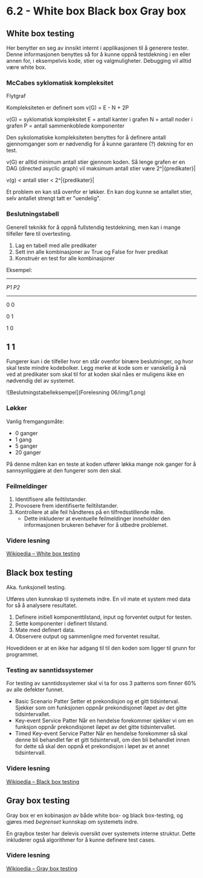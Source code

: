 # 6.2 - White box Black box Gray box


## White box testing

Her benytter en seg av innsikt internt i applikasjonen til å generere tester. Denne informasjonen benyttes så for å kunne oppnå testdekning i en eller annen for, i eksempelvis kode, stier og valgmuligheter. Debugging vil alltid være white box.


### McCabes syklomatisk kompleksitet
Flytgraf

Kompleksiteten er definert som v(G) = E - N + 2P

v(G) = syklomatisk kompleksitet
E = antall kanter i grafen
N = antall noder i grafen
P = antall sammenkoblede komponenter

Den sykolomatiske kompleksiteten benyttes for å definere antall gjennomganger som er nødvendig for å kunne garantere (?) dekning for en test.

v(G) er alltid minimum antall stier gjennom koden. Så lenge grafen er en DAG (directed asyclic graph) vil maksimum antall stier være 2^|{predikater}|

v(g) < antall stier < 2^|{predikater}|

Et problem en kan stå ovenfor er løkker. En kan dog kunne se antallet stier, selv antallet strengt tatt er "uendelig".

### Beslutningstabell
Generell teknikk for å oppnå fullstendig testdekning, men kan i mange tilfeller føre til overtesting.

1. Lag en tabell med alle predikater
2. Sett inn alle kombinasjoner av True og False for hver predikat
3. Konstruér en test for alle kombinasjoner

Eksempel:

--------------
*P1*	*P2*
----	----
0 		0

0 		1

1 		0

1 		1
--------------


Fungerer kun i de tilfeller hvor en står ovenfor binære beslutninger, og hvor skal teste mindre kodebolker. Legg merke at kode som er vanskelig å nå ved at predikater som skal til for at koden skal nåes er muligens ikke en nødvendig del av systemet.

![Beslutningstabelleksempel](Forelesning 06/img/1.png)

### Løkker
Vanlig fremgangsmåte:

* 0 ganger
* 1 gang
* 5 ganger
* 20 ganger

På denne måten kan en teste at koden utfører løkka mange nok ganger for å sannsynliggjøre at den fungerer som den skal.


### Feilmeldinger
1. Identifisere alle feiltilstander.
2. Provosere frem identifiserte feiltilstander.
3. Kontrollere at alle feil håndteres på en tilfredsstillende måte.
	* Dette inkluderer at eventuelle feilmeldinger inneholder den informasjonen brukeren behøver for å utbedre problemet.


### Videre lesning
[Wikipedia – White box testing](http://en.wikipedia.org/wiki/White_box_testing)




## Black box testing
Aka. funksjonell testing.

Utføres uten kunnskap til systemets indre. En vil mate et system med data for så å analysere resultatet.

1. Definere initiell komponenttilstand, input og forventet output for testen.
2. Sette komponenter i definert tilstand.
3. Mate med definert data.
4. Observere output og sammenligne med forventet resultat.

Hovedideen er at en ikke har adgang til til den koden som ligger til grunn for programmet.


### Testing av sanntidssystemer

For testing av sanntidssystemer skal vi ta for oss 3 patterns som finner 60% av alle defekter funnet.

* Basic Scenario Patter
	Setter et prekondisjon og et gitt tidsinterval. Sjekker som om funksjonen oppnår prekondisjonet iløpet av det gitte tidsintervallet.
* Key-event Service Patter
	Når en hendelse forekommer sjekker vi om en funksjon oppnår prekondisjonet iløpet av det gitte tidsintervallet.
* Timed Key-event Service Patter
	Når en hendelse forekommer så skal denne bli behandlet før et gitt tidsintervall, om den bli behandlet innen for dette så skal den oppnå et prekondisjon i løpet av et annet tidsintervall.


### Videre lesning
[Wikipedia – Black box testing](http://en.wikipedia.org/wiki/Black_box_testing)



## Gray box testing
Gray box er en kobinasjon av både white box- og black box-testing, og gjøres med *begrenset* kunnskap om systemets indre.

En graybox tester har delevis oversikt over systemets interne struktur. Dette inkluderer også algorithmer for å kunne definere test cases.


### Videre lesning
[Wikipedia – Gray box testing](http://en.wikipedia.org/wiki/Gray_box_testing)